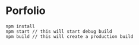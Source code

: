 # Porfolio

```
npm install
npm start // this will start debug build
npm build // this will create a production build
```
